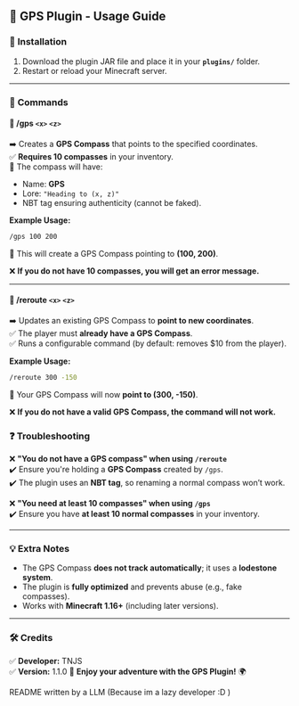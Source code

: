 ## 📌 **GPS Plugin - Usage Guide**  

### 🔧 **Installation**  
1. Download the plugin JAR file and place it in your **`plugins/`** folder.  
2. Restart or reload your Minecraft server.  


---

### 📜 **Commands**  

#### 📍 **/gps `<x>` `<z>`**  
➡️ Creates a **GPS Compass** that points to the specified coordinates.  
✅ **Requires 10 compasses** in your inventory.  
📌 The compass will have:  
- Name: **GPS**  
- Lore: `"Heading to (x, z)"`  
- NBT tag ensuring authenticity (cannot be faked).  

**Example Usage:**  
```sh
/gps 100 200
```
🎯 This will create a GPS Compass pointing to **(100, 200)**.  

❌ **If you do not have 10 compasses, you will get an error message.**  

---

#### 🔄 **/reroute `<x>` `<z>`**  
➡️ Updates an existing GPS Compass to **point to new coordinates**.  
✅ The player must **already have a GPS Compass**.  
✅ Runs a configurable command (by default: removes $10 from the player).  

**Example Usage:**  
```sh
/reroute 300 -150
```
🎯 Your GPS Compass will now **point to (300, -150)**.  

❌ **If you do not have a valid GPS Compass, the command will not work.**  



### ❓ **Troubleshooting**  
❌ **"You do not have a GPS compass" when using `/reroute`**  
✔️ Ensure you're holding a **GPS Compass** created by `/gps`.  
✔️ The plugin uses an **NBT tag**, so renaming a normal compass won’t work.  

❌ **"You need at least 10 compasses" when using `/gps`**  
✔️ Ensure you have **at least 10 normal compasses** in your inventory.  

---

### 💡 **Extra Notes**  
- The GPS Compass **does not track automatically**; it uses a **lodestone system**.  
- The plugin is **fully optimized** and prevents abuse (e.g., fake compasses).  
- Works with **Minecraft 1.16+** (including later versions).  

---

### 🛠 **Credits**  
✅ **Developer:** TNJS  
✅ **Version:** 1.1.0
🚀 **Enjoy your adventure with the GPS Plugin!** 🌍


README written by a LLM (Because im a lazy developer :D )
